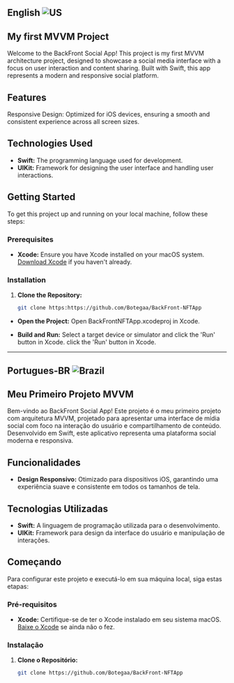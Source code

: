 ## English ![US](https://raw.githubusercontent.com/stevenrskelton/flag-icon/master/png/16/country-4x3/us.png)

## My first MVVM Project 

Welcome to the BackFront Social App! This project is my first MVVM architecture project, designed to showcase a social media interface with a focus on user interaction and content sharing. Built with Swift, this app represents a modern and responsive social platform.

## Features
Responsive Design: Optimized for iOS devices, ensuring a smooth and consistent experience across all screen sizes.

## Technologies Used

- **Swift:** The programming language used for development.
- **UIKit:** Framework for designing the user interface and handling user interactions.

## Getting Started

To get this project up and running on your local machine, follow these steps:

### Prerequisites

- **Xcode:** Ensure you have Xcode installed on your macOS system. [Download Xcode](https://developer.apple.com/xcode/) if you haven't already.

### Installation

1. **Clone the Repository:**
   ```bash
   git clone https:https://github.com/Botegaa/BackFront-NFTApp

- **Open the Project:**
Open BackFrontNFTApp.xcodeproj in Xcode.

- **Build and Run:**
Select a target device or simulator and click the 'Run' button in Xcode.
click the 'Run' button in Xcode.

___

## Portugues-BR ![Brazil](https://raw.githubusercontent.com/stevenrskelton/flag-icon/master/png/16/country-4x3/br.png "Brazil")

## Meu Primeiro Projeto MVVM 

Bem-vindo ao BackFront Social App! Este projeto é o meu primeiro projeto com arquitetura MVVM, projetado para apresentar uma interface de mídia social com foco na interação do usuário e compartilhamento de conteúdo. Desenvolvido em Swift, este aplicativo representa uma plataforma social moderna e responsiva.

## Funcionalidades
- **Design Responsivo:** Otimizado para dispositivos iOS, garantindo uma experiência suave e consistente em todos os tamanhos de tela.

## Tecnologias Utilizadas

- **Swift:** A linguagem de programação utilizada para o desenvolvimento.
- **UIKit:** Framework para design da interface do usuário e manipulação de interações.

## Começando

Para configurar este projeto e executá-lo em sua máquina local, siga estas etapas:

### Pré-requisitos

- **Xcode:** Certifique-se de ter o Xcode instalado em seu sistema macOS. [Baixe o Xcode](https://developer.apple.com/xcode/) se ainda não o fez.

### Instalação

1. **Clone o Repositório:**
   ```bash
   git clone https://github.com/Botegaa/BackFront-NFTApp
